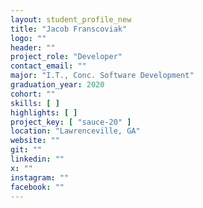 ```yaml
---
layout: student_profile_new
title: "Jacob Franscoviak"
logo: ""
header: ""
project_role: "Developer"
contact_email: ""
major: "I.T., Conc. Software Development"
graduation_year: 2020
cohort: ""
skills: [ ]
highlights: [ ]
project_key: [ "sauce-20" ]
location: "Lawrenceville, GA"
website: ""
git: ""
linkedin: ""
x: ""
instagram: ""
facebook: ""
---
```

